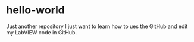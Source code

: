 # hello-world
Just another repository
I just want to learn how to ues the GitHub and edit my LabVIEW code in GitHub.

